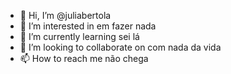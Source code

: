 - 👋 Hi, I’m @juliabertola
- 👀 I’m interested in  em fazer nada 
- 🌱 I’m currently learning  sei lá
- 💞️ I’m looking to collaborate on com nada da vida 
- 📫 How to reach me  não chega

<!---
juliabertola/juliabertola is a ✨ special ✨ repository because its `README.md` (this file) appears on your GitHub profile.
You can click the Preview link to take a look at your changes.
--->
